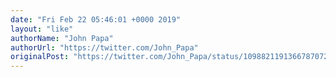 ```yaml
---
date: "Fri Feb 22 05:46:01 +0000 2019"
layout: "like"
authorName: "John Papa"
authorUrl: "https://twitter.com/John_Papa"
originalPost: "https://twitter.com/John_Papa/status/1098821191366787072"
---
```

